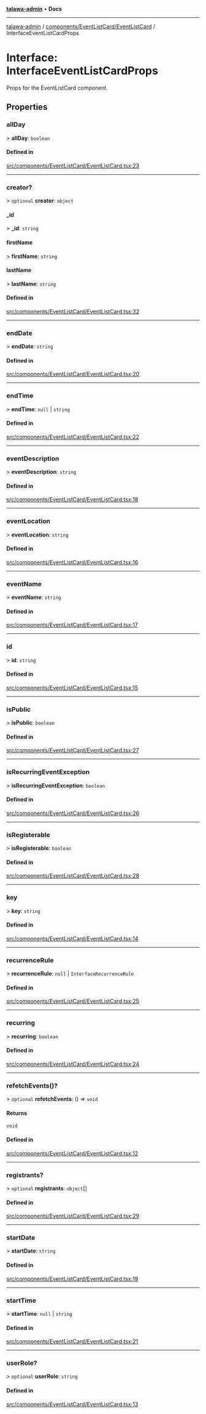 [**talawa-admin**](../../../../README.md) • **Docs**

***

[talawa-admin](../../../../modules.md) / [components/EventListCard/EventListCard](../README.md) / InterfaceEventListCardProps

# Interface: InterfaceEventListCardProps

Props for the EventListCard component.

## Properties

### allDay

\> **allDay**: `boolean`

#### Defined in

[src/components/EventListCard/EventListCard.tsx:23](https://github.com/PalisadoesFoundation/talawa-admin/blob/4bef0939e3fab4672bfd3599312195b8557e01a3/src/components/EventListCard/EventListCard.tsx#L23)

***

### creator?

\> `optional` **creator**: `object`

#### \_id

\> **\_id**: `string`

#### firstName

\> **firstName**: `string`

#### lastName

\> **lastName**: `string`

#### Defined in

[src/components/EventListCard/EventListCard.tsx:32](https://github.com/PalisadoesFoundation/talawa-admin/blob/4bef0939e3fab4672bfd3599312195b8557e01a3/src/components/EventListCard/EventListCard.tsx#L32)

***

### endDate

\> **endDate**: `string`

#### Defined in

[src/components/EventListCard/EventListCard.tsx:20](https://github.com/PalisadoesFoundation/talawa-admin/blob/4bef0939e3fab4672bfd3599312195b8557e01a3/src/components/EventListCard/EventListCard.tsx#L20)

***

### endTime

\> **endTime**: `null` \| `string`

#### Defined in

[src/components/EventListCard/EventListCard.tsx:22](https://github.com/PalisadoesFoundation/talawa-admin/blob/4bef0939e3fab4672bfd3599312195b8557e01a3/src/components/EventListCard/EventListCard.tsx#L22)

***

### eventDescription

\> **eventDescription**: `string`

#### Defined in

[src/components/EventListCard/EventListCard.tsx:18](https://github.com/PalisadoesFoundation/talawa-admin/blob/4bef0939e3fab4672bfd3599312195b8557e01a3/src/components/EventListCard/EventListCard.tsx#L18)

***

### eventLocation

\> **eventLocation**: `string`

#### Defined in

[src/components/EventListCard/EventListCard.tsx:16](https://github.com/PalisadoesFoundation/talawa-admin/blob/4bef0939e3fab4672bfd3599312195b8557e01a3/src/components/EventListCard/EventListCard.tsx#L16)

***

### eventName

\> **eventName**: `string`

#### Defined in

[src/components/EventListCard/EventListCard.tsx:17](https://github.com/PalisadoesFoundation/talawa-admin/blob/4bef0939e3fab4672bfd3599312195b8557e01a3/src/components/EventListCard/EventListCard.tsx#L17)

***

### id

\> **id**: `string`

#### Defined in

[src/components/EventListCard/EventListCard.tsx:15](https://github.com/PalisadoesFoundation/talawa-admin/blob/4bef0939e3fab4672bfd3599312195b8557e01a3/src/components/EventListCard/EventListCard.tsx#L15)

***

### isPublic

\> **isPublic**: `boolean`

#### Defined in

[src/components/EventListCard/EventListCard.tsx:27](https://github.com/PalisadoesFoundation/talawa-admin/blob/4bef0939e3fab4672bfd3599312195b8557e01a3/src/components/EventListCard/EventListCard.tsx#L27)

***

### isRecurringEventException

\> **isRecurringEventException**: `boolean`

#### Defined in

[src/components/EventListCard/EventListCard.tsx:26](https://github.com/PalisadoesFoundation/talawa-admin/blob/4bef0939e3fab4672bfd3599312195b8557e01a3/src/components/EventListCard/EventListCard.tsx#L26)

***

### isRegisterable

\> **isRegisterable**: `boolean`

#### Defined in

[src/components/EventListCard/EventListCard.tsx:28](https://github.com/PalisadoesFoundation/talawa-admin/blob/4bef0939e3fab4672bfd3599312195b8557e01a3/src/components/EventListCard/EventListCard.tsx#L28)

***

### key

\> **key**: `string`

#### Defined in

[src/components/EventListCard/EventListCard.tsx:14](https://github.com/PalisadoesFoundation/talawa-admin/blob/4bef0939e3fab4672bfd3599312195b8557e01a3/src/components/EventListCard/EventListCard.tsx#L14)

***

### recurrenceRule

\> **recurrenceRule**: `null` \| `InterfaceRecurrenceRule`

#### Defined in

[src/components/EventListCard/EventListCard.tsx:25](https://github.com/PalisadoesFoundation/talawa-admin/blob/4bef0939e3fab4672bfd3599312195b8557e01a3/src/components/EventListCard/EventListCard.tsx#L25)

***

### recurring

\> **recurring**: `boolean`

#### Defined in

[src/components/EventListCard/EventListCard.tsx:24](https://github.com/PalisadoesFoundation/talawa-admin/blob/4bef0939e3fab4672bfd3599312195b8557e01a3/src/components/EventListCard/EventListCard.tsx#L24)

***

### refetchEvents()?

\> `optional` **refetchEvents**: () =\> `void`

#### Returns

`void`

#### Defined in

[src/components/EventListCard/EventListCard.tsx:12](https://github.com/PalisadoesFoundation/talawa-admin/blob/4bef0939e3fab4672bfd3599312195b8557e01a3/src/components/EventListCard/EventListCard.tsx#L12)

***

### registrants?

\> `optional` **registrants**: `object`[]

#### Defined in

[src/components/EventListCard/EventListCard.tsx:29](https://github.com/PalisadoesFoundation/talawa-admin/blob/4bef0939e3fab4672bfd3599312195b8557e01a3/src/components/EventListCard/EventListCard.tsx#L29)

***

### startDate

\> **startDate**: `string`

#### Defined in

[src/components/EventListCard/EventListCard.tsx:19](https://github.com/PalisadoesFoundation/talawa-admin/blob/4bef0939e3fab4672bfd3599312195b8557e01a3/src/components/EventListCard/EventListCard.tsx#L19)

***

### startTime

\> **startTime**: `null` \| `string`

#### Defined in

[src/components/EventListCard/EventListCard.tsx:21](https://github.com/PalisadoesFoundation/talawa-admin/blob/4bef0939e3fab4672bfd3599312195b8557e01a3/src/components/EventListCard/EventListCard.tsx#L21)

***

### userRole?

\> `optional` **userRole**: `string`

#### Defined in

[src/components/EventListCard/EventListCard.tsx:13](https://github.com/PalisadoesFoundation/talawa-admin/blob/4bef0939e3fab4672bfd3599312195b8557e01a3/src/components/EventListCard/EventListCard.tsx#L13)
